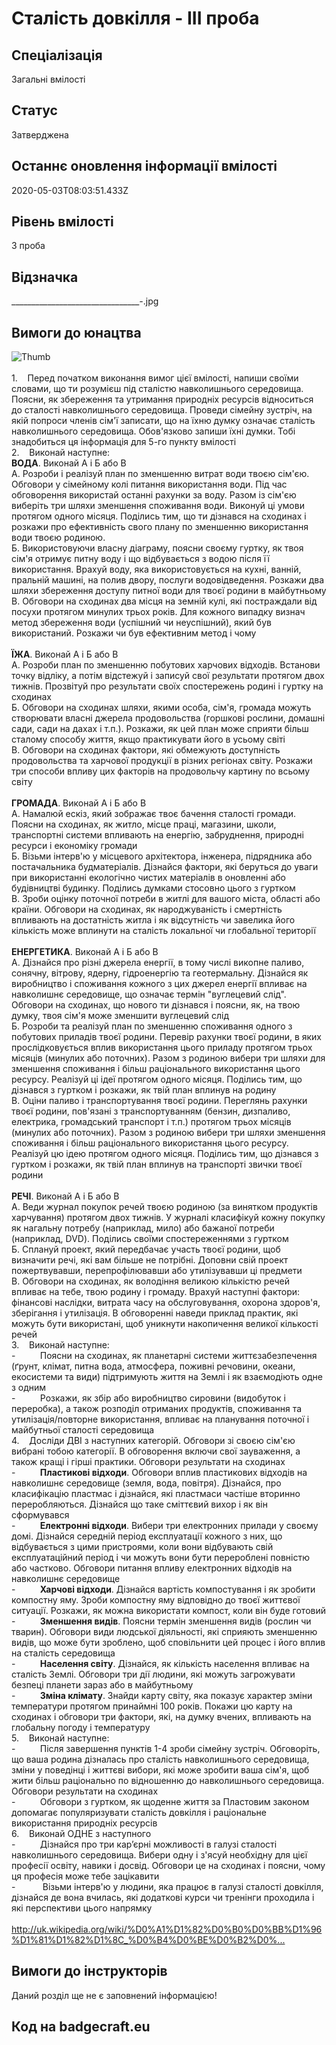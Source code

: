 # Сталість довкілля - ІІІ проба

## Спеціалізація

Загальні вмілості

## Статус

Затверджена

## Останнє оновлення інформації вмілості

2020-05-03T08:03:51.433Z

## Рівень вмілості

3 проба

## Відзначка

_________________________________-_.jpg

## Вимоги до юнацтва

<div><span><img alt="Thumb                                    " src="/uploads/textareas/bootsy/image/105/small__________________________________-_.jpg"><br><br>1.&nbsp;&nbsp;&nbsp; </span>Перед початком
виконання вимог цієї вмілості, напиши своїми словами, що ти розумієш під сталістю
навколишнього середовища. Поясни, як збереження та утримання природніх ресурсів
відноситься до сталості навколишнього середовища. Проведи сімейну зустріч, на
якій попроси членів сім'ї записати, що на їхню думку означає сталість
навколишнього середовища. Обов'язково запиши їхні думки. Тобі знадобиться ця
інформація для 5-го пункту вмілості<br>2.&nbsp;&nbsp;&nbsp; Виконай наступне:<br><b>ВОДА</b>. Виконай А і Б або В<br>А. Розроби і реалізуй план по зменшенню
витрат води твоєю сім'єю. Обговори у сімейному колі питання використання води.
Під час обговорення використай останні рахунки за воду. Разом із сім'єю
виберіть три шляхи зменшення споживання води. Виконуй ці умови протягом одного
місяця. Поділись тим, що ти дізнався на сходинах і розкажи про ефективність
свого плану по зменшенню використання води твоєю родиною.<br>Б. Використовуючи власну діаграму, поясни
своєму гуртку, як твоя сім'я отримує питну воду і що відбувається з водою після
її використання. Врахуй воду, яка використовується на кухні, ванній, пральній
машині, на полив двору, послуги водовідведення. Розкажи два шляхи збереження
доступу питної води для твоєї родини в майбутньому<br>В. Обговори на сходинах два місця на земній
кулі, які постраждали від посухи протягом минулих трьох років. Для кожного
випадку визнач метод збереження води (успішний чи неуспішний), який був використаний.
Розкажи чи був ефективним метод і чому<br>&nbsp;<br><b>ЇЖА</b>. Виконай А і Б або
В<br>А. Розроби план по зменшенню побутових
харчових відходів. Встанови точку відліку, а потім відстежуй і записуй свої
результати протягом двох тижнів. Прозвітуй про результати своїх спостережень
родині і гуртку на сходинах<br>Б. Обговори на сходинах шляхи, якими особа,
сім'я, громада можуть створювати власні джерела продовольства (горшкові
рослини, домашні сади, сади на дахах і т.п.). Розкажи, як цей план може сприяти
більш сталому способу життя, якщо практикувати його в усьому світі<br>В. Обговори на сходинах фактори, які обмежують
доступність продовольства та харчової продукції в різних регіонах світу.
Розкажи три способи впливу цих факторів на продовольчу картину по всьому світу<br>&nbsp;<br><b>ГРОМАДА</b>. Виконай А і Б або
В<br>А. Намалюй ескіз, який зображає твоє
бачення сталості громади. Поясни на сходинах, як житло, місце праці, магазини,
школи, транспортні системи впливають на енергію, забруднення, природні ресурси
і економіку громади<br>Б. Візьми інтерв'ю у місцевого архітектора,
інженера, підрядника або постачальника будматеріалів. Дізнайся фактори, які
беруться до уваги при використанні екологічно чистих матеріалів в оновленні або
будівництві будинку. Поділись думками стосовно цього з гуртком<br>В. Зроби оцінку поточної потреби в житлі
для вашого міста, області або країни. Обговори на сходинах, як народжуваність і
смертність впливають на достатність житла і як відсутність чи завелика його
кількість може вплинути на сталість локальної чи глобальної території<br>&nbsp;<br><b>ЕНЕРГЕТИКА</b>. Виконай А і Б або
В<br>А. Дізнайся про різні джерела енергії, в
тому числі викопне паливо, сонячну, вітрову, ядерну, гідроенергію та
геотермальну. Дізнайся як виробництво і споживання кожного з цих джерел енергії
впливає на навколишнє середовище, що означає термін "вуглецевий
слід". Обговори на сходинах, що нового ти дізнався і поясни, як, на твою
думку, твоя сім'я може зменшити вуглецевий слід<br>Б. Розроби та реалізуй план по зменшенню
споживання одного з побутових приладів твоєї родини. Перевір рахунки твоєї
родини, в яких прослідковується вплив використання цього приладу протягом трьох
місяців (минулих або поточних). Разом з родиною вибери три шляхи для зменшення
споживання і більш раціонального використання цього ресурсу. Реалізуй ці ідеї
протягом одного місяця. Поділись тим, що дізнався з гуртком і розкажи, як твій
план вплинув на родину<br>В. Оціни паливо і транспортування твоєї
родини. Переглянь рахунки твоєї родини, пов'язані з транспортуванням (бензин,
дизпаливо, електрика, громадський транспорт і т.п.) протягом трьох місяців
(минулих або поточних). Разом з родиною вибери три шляхи зменшення споживання і
більш раціонального використання цього ресурсу. Реалізуй цю ідею протягом
одного місяця. Поділись тим, що дізнався з гуртком і розкажи, як твій план
вплинув на транспорті звички твоєї родини<br>&nbsp;<br><b>РЕЧІ</b>. Виконай А і Б або
В<br>А. Веди журнал покупок речей твоєю родиною
(за винятком продуктів харчування) протягом двох тижнів. У журналі класифікуй
кожну покупку як нагальну потребу (наприклад, мило) або бажаної потреби
(наприклад, DVD). Поділись своїми спостереженнями з гуртком<br>Б. Сплануй проект, який передбачає участь
твоєї родини, щоб визначити речі, які вам більше не потрібні. Доповни свій
проект пожертвувавши, перепрофілювавши або утилізувавши ці предмети<br>В. Обговори на сходинах, як володіння
великою кількістю речей впливає на тебе, твою родину і громаду. Врахуй наступні
фактори: фінансові наслідки, витрата часу на обслуговування, охорона здоров'я,
зберігання і утилізація. В обговоренні наведи приклад практик, які можуть бути
використані, щоб уникнути накопичення великої кількості речей<br>3.&nbsp;&nbsp;&nbsp; Виконай наступне:<br>-&nbsp;&nbsp;&nbsp;&nbsp;&nbsp;&nbsp;&nbsp;&nbsp;&nbsp;
Поясни
на сходинах, як планетарні системи життєзабезпечення (ґрунт, клімат, питна
вода, атмосфера, поживні речовини, океани, екосистеми та види) підтримують
життя на Землі і як взаємодіють одне з одним<br>-&nbsp;&nbsp;&nbsp;&nbsp;&nbsp;&nbsp;&nbsp;&nbsp;&nbsp;
Розкажи,
як збір або виробництво сировини (видобуток і переробка), а також розподіл
отриманих продуктів, споживання та утилізація/повторне використання, впливає на
планування поточної і майбутньої сталості середовища<br>4.&nbsp;&nbsp;&nbsp; Досліди ДВІ з
наступних категорій. Обговори зі своєю сім'єю вибрані тобою категорії. В
обговорення включи свої зауваження, а також кращі і гірші практики. Обговори
результати на сходинах<br>-&nbsp;&nbsp;&nbsp;&nbsp;&nbsp;&nbsp;&nbsp;&nbsp;&nbsp;
<b>Пластикові відходи</b>. Обговори вплив
пластикових відходів на навколишнє середовище (земля, вода, повітря). Дізнайся,
про класифікацію пластмас і дізнайся, які пластмаси частіше вторинно переробляються.
Дізнайся що таке сміттєвий вихор і як він сформувався<br>-&nbsp;&nbsp;&nbsp;&nbsp;&nbsp;&nbsp;&nbsp;&nbsp;&nbsp;
<b>Електронні відходи</b>. Вибери три
електронних прилади у своєму домі. Дізнайся середній період експлуатації
кожного з них, що відбувається з цими пристроями, коли вони відбувають свій
експлуатаційний період і чи можуть вони бути перероблені повністю або частково.
Обговори питання впливу електронних відходів на навколишнє середовище<br>-&nbsp;&nbsp;&nbsp;&nbsp;&nbsp;&nbsp;&nbsp;&nbsp;&nbsp;
<b>Харчові відходи</b>. Дізнайся вартість
компостування і як зробити компостну яму. Зроби компостну яму відповідно до твоєї
життєвої ситуації. Розкажи, як можна використати компост, коли він буде готовий<br>-&nbsp;&nbsp;&nbsp;&nbsp;&nbsp;&nbsp;&nbsp;&nbsp;&nbsp;
<b>Зменшення видів</b>. Поясни термін
зменшення видів (рослин чи тварин). Обговори види людської діяльності, які
сприяють зменшенню видів, що може бути зроблено, щоб сповільнити цей процес і
його вплив на сталість середовища<br>-&nbsp;&nbsp;&nbsp;&nbsp;&nbsp;&nbsp;&nbsp;&nbsp;&nbsp;
<b>Населення світу</b>. Дізнайся, як
кількість населення впливає на сталість Землі. Обговори три дії людини, які
можуть загрожувати безпеці планети зараз або в майбутньому<br>-&nbsp;&nbsp;&nbsp;&nbsp;&nbsp;&nbsp;&nbsp;&nbsp;&nbsp;
<b>Зміна клімату</b>. Знайди карту
світу, яка показує характер зміни температури протягом принаймні 100 років.
Покажи цю карту на сходинах і обговори три фактори, які, на думку вчених,
впливають на глобальну погоду і температуру<br>5.&nbsp;&nbsp;&nbsp; Виконай наступне:<br>-&nbsp;&nbsp;&nbsp;&nbsp;&nbsp;&nbsp;&nbsp;&nbsp;&nbsp;
Після
завершення пунктів 1-4 зроби сімейну зустріч. Обговоріть, що ваша родина
дізналась про сталість навколишнього середовища, зміни у поведінці і життєві
вибори, які може зробити ваша сім'я, щоб жити більш раціонально по відношенню
до навколишнього середовища. Обговори результати на сходинах<br>-&nbsp;&nbsp;&nbsp;&nbsp;&nbsp;&nbsp;&nbsp;&nbsp;&nbsp;
Обговори
з гуртком, як щоденне життя за Пластовим законом допомагає популяризувати
сталість довкілля і раціональне використання природніх ресурсів<br>6.&nbsp;&nbsp;&nbsp; Виконай ОДНЕ з
наступного<br>-&nbsp;&nbsp;&nbsp;&nbsp;&nbsp;&nbsp;&nbsp;&nbsp;&nbsp;
Дізнайся
про три кар’єрні можливості в галузі сталості навколишнього середовища. Вибери
одну і з'ясуй необхідну для цієї професії освіту, навики і досвід. Обговори це на
сходинах і поясни, чому ця професія може тебе зацікавити<br>-&nbsp;&nbsp;&nbsp;&nbsp;&nbsp;&nbsp;&nbsp;&nbsp;&nbsp;&nbsp;
<span>Візьми інтерв'ю у людини, яка працює в галузі сталості довкілля, дізнайся де
вона вчилась, які додаткові курси чи тренінги проходила і які перспективи цього
напрямку<br></span>&nbsp;<br><a target="_blank" rel="nofollow" href="http://uk.wikipedia.org/wiki/%D0%A1%D1%82%D0%B0%D0%BB%D1%96%D1%81%D1%82%D1%8C_%D0%B4%D0%BE%D0%B2%D0%BA%D1%96%D0%BB%D0%BB%D1%8F">http://uk.wikipedia.org/wiki/%D0%A1%D1%82%D0%B0%D0%BB%D1%96%D1%81%D1%82%D1%8C_%D0%B4%D0%BE%D0%B2%D0%...</a></div>

## Вимоги до інструкторів

Даний розділ ще не є заповнений інформацією!

## Код на badgecraft.eu

